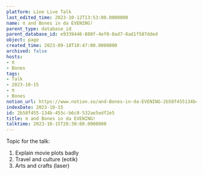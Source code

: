 ```yaml
---
platform: Line Live Talk
last_edited_time: 2023-10-12T13:53:00.0000000
name: π and Bones in da EVENING!
parent_type: database_id
parent_database_id: e9339446-880f-4ef0-8ad7-8ad1f507dded
object: page
created_time: 2023-09-18T10:47:00.0000000
archived: false
hosts:
- π
- Bones
tags:
- Talk
- 2023-10-15
- π
- Bones
notion_url: https://www.notion.so/and-Bones-in-da-EVENING-2b58f455134b455cb6c0532ae5edf2e5
indexDate: 2023-10-15
id: 2b58f455-134b-455c-b6c0-532ae5edf2e5
title: π and Bones in da EVENING!
talktime: 2023-10-15T20:30:00.0000000
---
```


Topic for the talk:
1. Explain movie plots  badly 
2. Travel and culture (eotik)
3. Arts and crafts (laser)

























